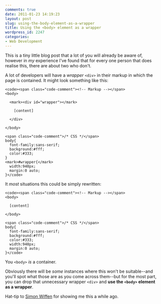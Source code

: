 ```yaml
---
comments: true
date: 2011-01-23 14:19:23
layout: post
slug: using-the-body-element-as-a-wrapper
title: Using the <body> element as a wrapper
wordpress_id: 2247
categories:
- Web Development
---
```


This is a tiny little blog post that a lot of you will already be aware of, however in _my_ experience I've found that for every one person that does realise this, there are about two who don't.

A lot of developers will have a _wrapper_ `<div>` in their markup in which the page is contained. It might look something like this:




    
    <code><span class="code-comment"><!-- Markup --></span>
    <body>
    
      <mark><div id="wrapper"></mark>
      
        [content]
        
      </div>
      
    </body>
    
    <span class="code-comment">/* CSS */</span>
    body{
      font-family:sans-serif;
      background:#fff;
      color:#333;
    }
    <mark>#wrapper{</mark>
      width:940px;
      margin:0 auto;
    }</code>



It _most_ situations this could be simply rewritten:


    
    <code><span class="code-comment"><!-- Markup --></span>
    <body>
    
      [content]
      
    </body>
    
    <span class="code-comment">/* CSS */</span>
    body{
      font-family:sans-serif;
      background:#fff;
      color:#333;
      width:940px;
      margin:0 auto;
    }</code>



You `<body>` _is_ a container.

Obviously there will be _some_ instances where this won't be suitable--and you'll spot what those are as you come across them--but for the most part, you can drop that unnecessary wrapper `<div>` and **use the `<body>` element as a wrapper**.

Hat-tip to [Simon Wiffen](http://twitter.com/simonwiffen) for showing me this a while ago.
